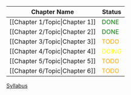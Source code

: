 
| Chapter Name                   | Status                                  |
| ------------------------------ | --------------------------------------- |
| [[Chapter 1/Topic\|Chapter 1]] | <font style="color:green">DONE</font>   |
| [[Chapter 2/Topic\|Chapter 2]] | <font style="color:green">DONE</font>   |
| [[Chapter 3/Topic\|Chapter 3]] | <font style="color:orange">TODO</font>  |
| [[Chapter 4/Topic\|Chapter 4]] | <font style="color:yellow">DOING</font> |
| [[Chapter 5/Topic\|Chapter 5]] | <font style="color:orange">TODO</font>  |
| [[Chapter 6/Topic\|Chapter 6]] | <font style="color:orange">TODO</font>  |
[Syllabus](https://drive.google.com/file/d/1KXdcfQV8PK_-iFKNHpsyvar4-87OjyHb/view)
